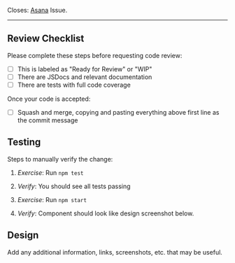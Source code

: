 <!--
  What problem does this pull request solve?
-->

<!--
  What type of change is this?
  Feature? Fix? Chore? Major Structural Change?
-->

<!--
  Is there any additional context we should keep with this commit?
-->

Closes: [Asana](https://app.asana.com/) Issue.

---

## Review Checklist

Please complete these steps before requesting code review:

-   [ ] This is labeled as "Ready for Review" or "WIP"
-   [ ] There are JSDocs and relevant documentation
-   [ ] There are tests with full code coverage

Once your code is accepted:

-   [ ] Squash and merge, copying and pasting everything above first line as the commit message

## Testing

Steps to manually verify the change:

1.  _Exercise_: Run `npm test`
2.  _Verify_: You should see all tests passing

1.  _Exercise_: Run `npm start`
2.  _Verify_: Component should look like design screenshot below.

## Design

Add any additional information, links, screenshots, etc. that may be useful.
